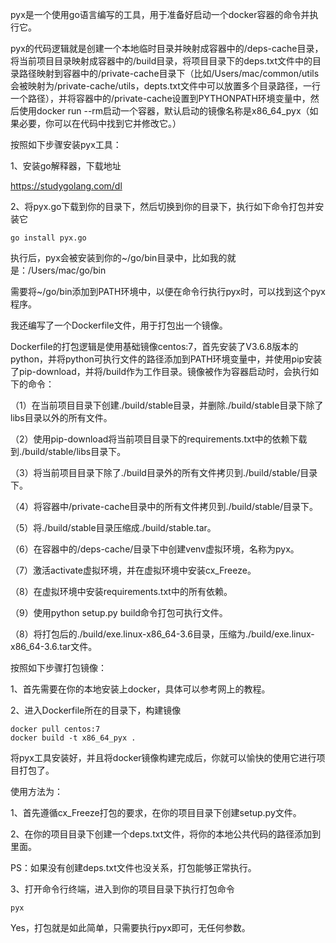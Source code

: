 pyx是一个使用go语言编写的工具，用于准备好启动一个docker容器的命令并执行它。

pyx的代码逻辑就是创建一个本地临时目录并映射成容器中的/deps-cache目录，将当前项目目录映射成容器中的/build目录，将项目目录下的deps.txt文件中的目录路径映射到容器中的/private-cache目录下（比如/Users/mac/common/utils会被映射为/private-cache/utils，depts.txt文件中可以放置多个目录路径，一行一个路径），并将容器中的/private-cache设置到PYTHONPATH环境变量中，然后使用docker run --rm启动一个容器，默认启动的镜像名称是x86_64_pyx（如果必要，你可以在代码中找到它并修改它。）

按照如下步骤安装pyx工具：

1、安装go解释器，下载地址

https://studygolang.com/dl

2、将pyx.go下载到你的目录下，然后切换到你的目录下，执行如下命令打包并安装它

```
go install pyx.go
```

执行后，pyx会被安装到你的~/go/bin目录中，比如我的就是：/Users/mac/go/bin

需要将~/go/bin添加到PATH环境中，以便在命令行执行pyx时，可以找到这个pyx程序。



我还编写了一个Dockerfile文件，用于打包出一个镜像。

Dockerfile的打包逻辑是使用基础镜像centos:7，首先安装了V3.6.8版本的python，并将python可执行文件的路径添加到PATH环境变量中，并使用pip安装了pip-download，并将/build作为工作目录。镜像被作为容器启动时，会执行如下的命令：

（1）在当前项目目录下创建./build/stable目录，并删除./build/stable目录下除了libs目录以外的所有文件。

（2）使用pip-download将当前项目目录下的requirements.txt中的依赖下载到./build/stable/libs目录下。

（3）将当前项目目录下除了./build目录外的所有文件拷贝到./build/stable/目录下。

（4）将容器中/private-cache目录中的所有文件拷贝到./build/stable/目录下。

（5）将./build/stable目录压缩成./build/stable.tar。

（6）在容器中的/deps-cache/目录下中创建venv虚拟环境，名称为pyx。

（7）激活activate虚拟环境，并在虚拟环境中安装cx_Freeze。

（8）在虚拟环境中安装requirements.txt中的所有依赖。

（9）使用python setup.py build命令打包可执行文件。

（8）将打包后的./build/exe.linux-x86_64-3.6目录，压缩为./build/exe.linux-x86_64-3.6.tar文件。



按照如下步骤打包镜像：

1、首先需要在你的本地安装上docker，具体可以参考网上的教程。

2、进入Dockerfile所在的目录下，构建镜像

```
docker pull centos:7
docker build -t x86_64_pyx .
```



将pyx工具安装好，并且将docker镜像构建完成后，你就可以愉快的使用它进行项目打包了。

使用方法为：

1、首先遵循cx_Freeze打包的要求，在你的项目目录下创建setup.py文件。

2、在你的项目目录下创建一个deps.txt文件，将你的本地公共代码的路径添加到里面。

PS：如果没有创建deps.txt文件也没关系，打包能够正常执行。

3、打开命令行终端，进入到你的项目目录下执行打包命令

```
pyx
```



Yes，打包就是如此简单，只需要执行pyx即可，无任何参数。